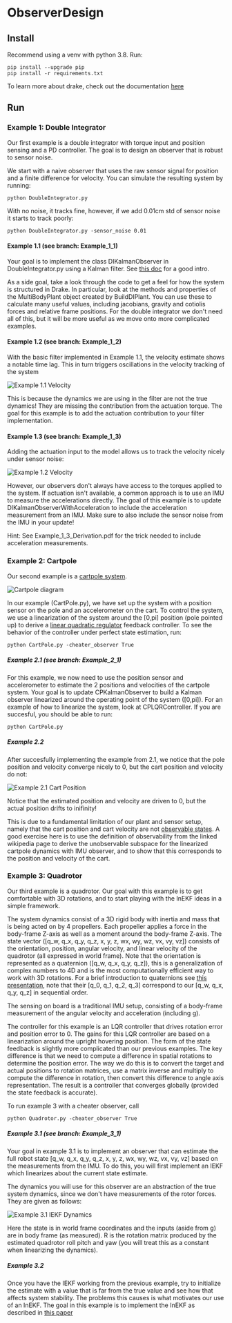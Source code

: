 # ObserverDesign

## Install
Recommend using a venv with python 3.8. Run:
```
pip install --upgrade pip
pip install -r requirements.txt
```

To learn more about drake, check out the documentation [here](https://drake.mit.edu/pydrake/index.html)

## Run

### Example 1: Double Integrator

Our first example is a double integrator with torque input and position sensing and a PD controller. The goal is to design an observer that is robust to sensor noise. 

We start with a naive observer that uses the raw sensor signal for position and a finite difference for velocity. You can simulate the resulting system by running:
```
python DoubleIntegrator.py
```

With no noise, it tracks fine, however, if we add 0.01cm std of sensor noise it starts to track poorly:

```
python DoubleIntegrator.py -sensor_noise 0.01
```

#### Example 1.1 (see branch: Example_1_1)
Your goal is to implement the class DIKalmanObserver in DoubleIntegrator.py using a Kalman filter. See [this doc](https://www.cs.unc.edu/~welch/media/pdf/kalman_intro.pdf) for a good intro.

As a side goal, take a look through the code to get a feel for how the system is structured in Drake. In particular, look at the methods and properties of the MultiBodyPlant object created by BuildDIPlant. You can use these to calculate many useful values, including jacobians, gravity and cotiolis forces and relative frame positions. For the double integrator we don't need all of this, but it will be more useful as we move onto more complicated examples.

#### Example 1.2 (see branch: Example_1_2)
With the basic filter implemented in Example 1.1, the velocity estimate shows a notable time lag. This in turn triggers oscillations in the velocity tracking of the system

![Example 1.1 Velocity](Figures/Example_1_1_velocity.png)

This is because the dynamics we are using in the filter are not the true dynamics! They are missing the contribution from the actuation torque. The goal for this example is to add the actuation contribution to your filter implementation.

#### Example 1.3 (see branch: Example_1_3)
Adding the actuation input to the model allows us to track the velocity nicely under sensor noise:

![Example 1.2 Velocity](Figures/Example_1_2_velocity.png)

However, our observers don't always have access to the torques applied to the system. If actuation isn't available, a common approach is to use an IMU to measure the accelerations directly. The goal of this example is to update DIKalmanObserverWithAcceleration to include the acceleration measurement from an IMU. Make sure to also include the sensor noise from the IMU in your update!

Hint: See Example_1_3_Derivation.pdf for the trick needed to include acceleration measurements.

### Example 2: Cartpole

Our second example is a [cartpole system](http://underactuated.mit.edu/acrobot.html#cart_pole).

![Cartpole diagram](http://underactuated.mit.edu/figures/cartpole.svg)

In our example (CartPole.py), we have set up the system with a position sensor on the pole and an accelerometer on the cart. To control the system, we use a linearization of the system around the [0,pi] position (pole pointed up) to derive a [linear quadratic regulator](http://underactuated.mit.edu/lqr.html) feedback controller. To see the behavior of the controller under perfect state estimation, run:
```
python CartPole.py -cheater_observer True
```

##### Example 2.1 (see branch: Example_2_1)

For this example, we now need to use the position sensor and accelerometer to estimate the 2 positions and velocities of the cartpole system. Your goal is to update CPKalmanObserver to build a Kalman observer linearized around the operating point of the system ([0,pi]). For an example of how to linearize the system, look at CPLQRController. If you are succesful, you should be able to run:
```
python CartPole.py
```

##### Example 2.2

After succesfully implementing the example from 2.1, we notice that the pole position and velocity converge nicely to 0, but the cart position and velocity do not:

![Example 2.1 Cart Position](Figures/Example_2_1_cart_position.png)

Notice that the estimated position and velocity are driven to 0, but the actual position drifts to inifinity!

This is due to a fundamental limitation of our plant and sensor setup, namely that the cart position and cart velocity are not [observable states](https://en.wikipedia.org/wiki/Observability). A good exercise here is to use the definition of observability from the linked wikipedia page to derive the unobservable subspace for the linearized cartpole dynamics with IMU observer, and to show that this corresponds to the position and velocity of the cart. 

### Example 3: Quadrotor

Our third example is a quadrotor. Our goal with this example is to get comfortable with 3D rotations, and to start playing with the InEKF ideas in a simple framework.

The system dynamics consist of a 3D rigid body with inertia and mass that is being acted on by 4 propellers. Each propeller applies a force in the body-frame Z-axis as well as a moment around the body-frame Z-axis. The state vector ([q_w, q_x, q_y, q_z, x, y, z, wx, wy, wz, vx, vy, vz]) consists of the orientation, position, angular velocity, and linear velocity of the quadrotor (all expressed in world frame). Note that the orientation is represented as a quaternion ([q_w, q_x, q_y, q_z]), this is a generalization of complex numbers to 4D and is the most computationally efficient way to work with 3D rotations. For a brief introduction to quaternions see [this presentation](https://ethz.ch/content/dam/ethz/special-interest/mavt/robotics-n-intelligent-systems/asl-dam/documents/lectures/robot_dynamics/RD2_Quaternions.pdf), note that their [q_0, q_1, q_2, q_3] correspond to our [q_w, q_x, q_y, q_z] in sequential order.

The sensing on board is a traditional IMU setup, consisting of a body-frame measurement of the angular velocity and acceleration (including g).

The controller for this example is an LQR controller that drives rotation error and position error to 0. The gains for this LQR controller are based on a linearization around the upright hovering position. The form of the state feedback is slightly more complicated than our previous examples. The key difference is that we need to compute a difference in spatial rotations to determine the position error. The way we do this is to convert the target and actual positions to rotation matrices, use a matrix inverse and multiply to compute the difference in rotation, then convert this difference to angle axis representation. The result is a controller that converges globally (provided the state feedback is accurate).

To run example 3 with a cheater observer, call 
```
python Quadrotor.py -cheater_observer True
```

##### Example 3.1 (see branch: Example_3_1)

Your goal in example 3.1 is to implement an observer that can estimate the full robot state [q_w, q_x, q_y, q_z, x, y, z, wx, wy, wz, vx, vy, vz] based on the measurements from the IMU. To do this, you will first implement an IEKF which linearizes about the current state estimate. 

The dynamics you will use for this observer are an abstraction of the true system dynamics, since we don't have measurements of the rotor forces. They are given as follows:

![Example 3.1 IEKF Dynamics](Figures/Example_3_1_iekf_dynamics.png)

Here the state is in world frame coordinates and the inputs (aside from g) are in body frame (as measured). R is the rotation matrix produced by the estimated quadrotor roll pitch and yaw (you will treat this as a constant when linearizing the dynamics). 

##### Example 3.2

Once you have the IEKF working from the previous example, try to initialize the estimate with a value that is far from the true value and see how that affects system stability. The problems this causes is what motivates our use of an InEKF. The goal in this example is to implement the InEKF as described in [this paper](https://www.annualreviews.org/doi/full/10.1146/annurev-control-060117-105010)
